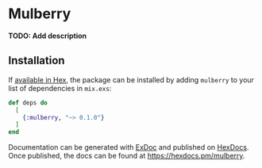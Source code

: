 # Mulberry

**TODO: Add description**

## Installation

If [available in Hex](https://hex.pm/docs/publish), the package can be installed
by adding `mulberry` to your list of dependencies in `mix.exs`:

```elixir
def deps do
  [
    {:mulberry, "~> 0.1.0"}
  ]
end
```

Documentation can be generated with [ExDoc](https://github.com/elixir-lang/ex_doc)
and published on [HexDocs](https://hexdocs.pm). Once published, the docs can
be found at <https://hexdocs.pm/mulberry>.

